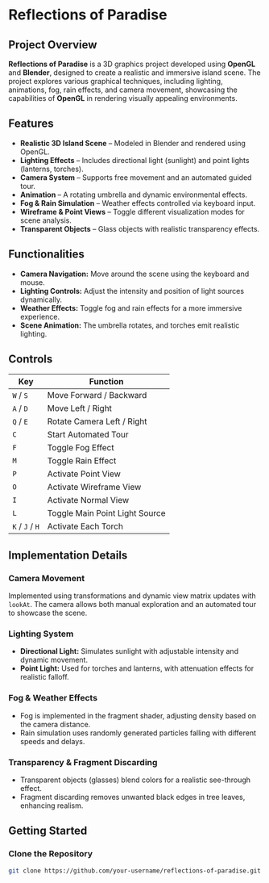 # Reflections of Paradise  

## Project Overview  
**Reflections of Paradise** is a 3D graphics project developed using **OpenGL** and **Blender**, designed to create a realistic and immersive island scene. The project explores various graphical techniques, including lighting, animations, fog, rain effects, and camera movement, showcasing the capabilities of **OpenGL** in rendering visually appealing environments.  

## Features  
- **Realistic 3D Island Scene** – Modeled in Blender and rendered using OpenGL.  
- **Lighting Effects** – Includes directional light (sunlight) and point lights (lanterns, torches).  
- **Camera System** – Supports free movement and an automated guided tour.  
- **Animation** – A rotating umbrella and dynamic environmental effects.  
- **Fog & Rain Simulation** – Weather effects controlled via keyboard input.  
- **Wireframe & Point Views** – Toggle different visualization modes for scene analysis.  
- **Transparent Objects** – Glass objects with realistic transparency effects.  

## Functionalities  
- **Camera Navigation:** Move around the scene using the keyboard and mouse.  
- **Lighting Controls:** Adjust the intensity and position of light sources dynamically.  
- **Weather Effects:** Toggle fog and rain effects for a more immersive experience.  
- **Scene Animation:** The umbrella rotates, and torches emit realistic lighting.  

## Controls  
| Key | Function |
|-----|----------|
| `W` / `S` | Move Forward / Backward |
| `A` / `D` | Move Left / Right |
| `Q` / `E` | Rotate Camera Left / Right |
| `C` | Start Automated Tour |
| `F` | Toggle Fog Effect |
| `M` | Toggle Rain Effect |
| `P` | Activate Point View |
| `O` | Activate Wireframe View |
| `I` | Activate Normal View |
| `L` | Toggle Main Point Light Source |
| `K` / `J` / `H` | Activate Each Torch |

## Implementation Details  
### **Camera Movement**  
Implemented using transformations and dynamic view matrix updates with `lookAt`. The camera allows both manual exploration and an automated tour to showcase the scene.  

### **Lighting System**  
- **Directional Light:** Simulates sunlight with adjustable intensity and dynamic movement.  
- **Point Light:** Used for torches and lanterns, with attenuation effects for realistic falloff.  

### **Fog & Weather Effects**  
- Fog is implemented in the fragment shader, adjusting density based on the camera distance.  
- Rain simulation uses randomly generated particles falling with different speeds and delays.  

### **Transparency & Fragment Discarding**  
- Transparent objects (glasses) blend colors for a realistic see-through effect.  
- Fragment discarding removes unwanted black edges in tree leaves, enhancing realism.  

## Getting Started  
### **Clone the Repository**  
```sh
git clone https://github.com/your-username/reflections-of-paradise.git
